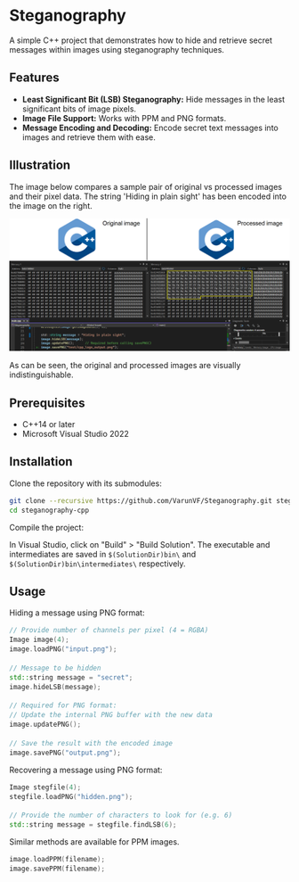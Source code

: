 # Steganography

A simple C++ project that demonstrates how to hide and retrieve secret messages within images using steganography techniques.


## Features

- **Least Significant Bit (LSB) Steganography:**
	Hide messages in the least significant bits of image pixels.
- **Image File Support:**
	Works with PPM and PNG formats.
- **Message Encoding and Decoding:**
	Encode secret text messages into images and retrieve them with ease.


## Illustration

The image below compares a sample pair of original vs processed images and their pixel data.
The string 'Hiding in plain sight' has been encoded into the image on the right.

<img src="Steganography/resources/LSB_Steganography_Image_Comparison.png">

As can be seen, the original and processed images are visually indistinguishable.


## Prerequisites

- C++14 or later
- Microsoft Visual Studio 2022


## Installation

Clone the repository with its submodules:

```bash
git clone --recursive https://github.com/VarunVF/Steganography.git steganography-cpp
cd steganography-cpp
```

Compile the project:

In Visual Studio, click on "Build" > "Build Solution".
The executable and intermediates are saved in `$(SolutionDir)bin\` and `$(SolutionDir)bin\intermediates\` respectively.


## Usage

Hiding a message using PNG format:
```cpp
// Provide number of channels per pixel (4 = RGBA)
Image image(4);
image.loadPNG("input.png");

// Message to be hidden
std::string message = "secret";
image.hideLSB(message);

// Required for PNG format:
// Update the internal PNG buffer with the new data
image.updatePNG();

// Save the result with the encoded image
image.savePNG("output.png");
```

Recovering a message using PNG format:
```cpp
Image stegfile(4);
stegfile.loadPNG("hidden.png");

// Provide the number of characters to look for (e.g. 6)
std::string message = stegfile.findLSB(6);
```

Similar methods are available for PPM images.
```cpp
image.loadPPM(filename);
image.savePPM(filename);
```
